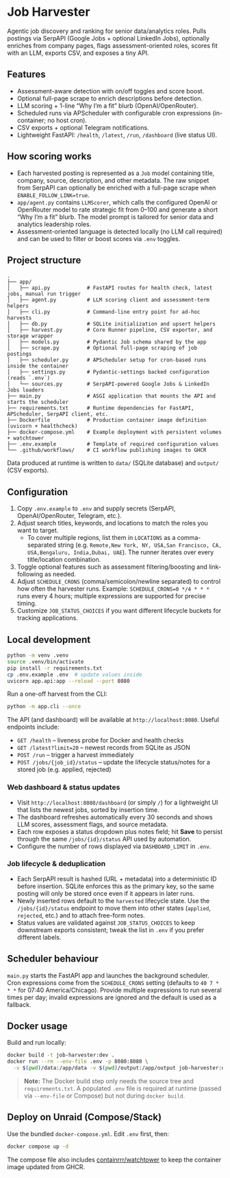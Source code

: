 # Job Harvester

Agentic job discovery and ranking for senior data/analytics roles. Pulls postings via SerpAPI (Google Jobs + optional LinkedIn Jobs), optionally enriches from company pages, flags assessment-oriented roles, scores fit with an LLM, exports CSV, and exposes a tiny API.

## Features
- Assessment-aware detection with on/off toggles and score boost.
- Optional full-page scrape to enrich descriptions before detection.
- LLM scoring + 1-line “Why I’m a fit” blurb (OpenAI/OpenRouter).
- Scheduled runs via APScheduler with configurable cron expressions (in-container; no host cron).
- CSV exports + optional Telegram notifications.
- Lightweight FastAPI: `/health`, `/latest`, `/run`, `/dashboard` (live status UI).

## How scoring works

- Each harvested posting is represented as a `Job` model containing title, company, source, description, and other metadata. The raw snippet from SerpAPI can optionally be enriched with a full-page scrape when `ENABLE_FOLLOW_LINK=true`.
- `app/agent.py` contains `LLMScorer`, which calls the configured OpenAI or OpenRouter model to rate strategic fit from 0–100 and generate a short “Why I’m a fit” blurb. The model prompt is tailored for senior data and analytics leadership roles.
- Assessment-oriented language is detected locally (no LLM call required) and can be used to filter or boost scores via `.env` toggles.

## Project structure

```text
.
├── app/
│   ├── api.py            # FastAPI routes for health check, latest jobs, manual run trigger
│   ├── agent.py          # LLM scoring client and assessment-term helpers
│   ├── cli.py            # Command-line entry point for ad-hoc harvests
│   ├── db.py             # SQLite initialization and upsert helpers
│   ├── harvest.py        # Core Runner pipeline, CSV exporter, and storage wrapper
│   ├── models.py         # Pydantic Job schema shared by the app
│   ├── scrape.py         # Optional full-page scraping of job postings
│   ├── scheduler.py      # APScheduler setup for cron-based runs inside the container
│   ├── settings.py       # Pydantic-settings backed configuration (reads `.env`)
│   └── sources.py        # SerpAPI-powered Google Jobs & LinkedIn Jobs loaders
├── main.py               # ASGI application that mounts the API and starts the scheduler
├── requirements.txt      # Runtime dependencies for FastAPI, APScheduler, SerpAPI client, etc.
├── Dockerfile            # Production container image definition (uvicorn + healthcheck)
├── docker-compose.yml    # Example deployment with persistent volumes + watchtower
├── .env.example          # Template of required configuration values
└── .github/workflows/    # CI workflow publishing images to GHCR
```

Data produced at runtime is written to `data/` (SQLite database) and `output/` (CSV exports).

## Configuration

1. Copy `.env.example` to `.env` and supply secrets (SerpAPI, OpenAI/OpenRouter, Telegram, etc.).
2. Adjust search titles, keywords, and locations to match the roles you want to target.
   - To cover multiple regions, list them in `LOCATIONS` as a comma-separated string (e.g. `Remote,New York, NY, USA,San Francisco, CA, USA,Bengaluru, India,Dubai, UAE`). The runner iterates over every title/location combination.
3. Toggle optional features such as assessment filtering/boosting and link-following as needed.
4. Adjust `SCHEDULE_CRONS` (comma/semicolon/newline separated) to control how often the harvester runs. Example: `SCHEDULE_CRONS=0 */4 * * *` runs every 4 hours; multiple expressions are supported for precise timing.
5. Customize `JOB_STATUS_CHOICES` if you want different lifecycle buckets for tracking applications.

## Local development

```bash
python -m venv .venv
source .venv/bin/activate
pip install -r requirements.txt
cp .env.example .env  # update values inside
uvicorn app.api:app --reload --port 8080
```

Run a one-off harvest from the CLI:

```bash
python -m app.cli --once
```

The API (and dashboard) will be available at `http://localhost:8080`.  Useful endpoints include:

- `GET /health` – liveness probe for Docker and health checks
- `GET /latest?limit=20` – newest records from SQLite as JSON
- `POST /run` – trigger a harvest immediately
- `POST /jobs/{job_id}/status` – update the lifecycle status/notes for a stored job (e.g. applied, rejected)

### Web dashboard & status updates

- Visit `http://localhost:8080/dashboard` (or simply `/`) for a lightweight UI that lists the newest jobs, sorted by insertion time.
- The dashboard refreshes automatically every 30 seconds and shows LLM scores, assessment flags, and source metadata.
- Each row exposes a status dropdown plus notes field; hit **Save** to persist through the same `/jobs/{id}/status` API used by automation.
- Configure the number of rows displayed via `DASHBOARD_LIMIT` in `.env`.

### Job lifecycle & deduplication

- Each SerpAPI result is hashed (URL + metadata) into a deterministic ID before insertion. SQLite enforces this as the primary key, so the same posting will only be stored once even if it appears in later runs.
- Newly inserted rows default to the `harvested` lifecycle state. Use the `/jobs/{id}/status` endpoint to move them into other states (`applied`, `rejected`, etc.) and to attach free-form notes.
- Status values are validated against `JOB_STATUS_CHOICES` to keep downstream exports consistent; tweak the list in `.env` if you prefer different labels.

## Scheduler behaviour

`main.py` starts the FastAPI app and launches the background scheduler. Cron expressions come from the `SCHEDULE_CRONS`
setting (defaults to `40 7 * * *` for 07:40 America/Chicago). Provide multiple expressions to run several times per day;
invalid expressions are ignored and the default is used as a fallback.

## Docker usage

Build and run locally:

```bash
docker build -t job-harvester:dev .
docker run --rm --env-file .env -p 8080:8080 \
  -v $(pwd)/data:/app/data -v $(pwd)/output:/app/output job-harvester:dev
```

> **Note:** The Docker build step only needs the source tree and `requirements.txt`. A populated `.env` file is required at runtime (passed via `--env-file` or Compose) but not during `docker build`.

## Deploy on Unraid (Compose/Stack)

Use the bundled `docker-compose.yml`. Edit `.env` first, then:

```bash
docker compose up -d
```

The compose file also includes [containrrr/watchtower](https://containrrr.dev/watchtower/) to keep
the container image updated from GHCR.
